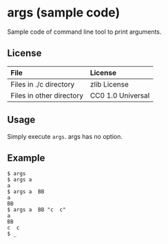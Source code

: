 args (sample code)
==================

Sample code of command line tool to print arguments.

License
-------

| File                     | License           |
|:-------------------------|:------------------|
| Files in ./c directory   | zlib License      |
| Files in other directory | CC0 1.0 Universal |

Usage
-----

Simply execute `args`. args has no option.

Example
-------

    $ args
    $ args a
    a
    $ args a  BB
    a
    BB
    $ args a  BB "c  c"
    a
    BB
    c  c
    $ _
